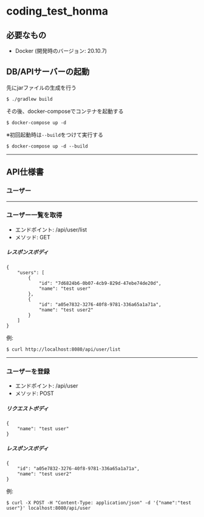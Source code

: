 # coding_test_honma

## 必要なもの

- Docker (開発時のバージョン: 20.10.7)

## DB/APIサーバーの起動

先にjarファイルの生成を行う
```
$ ./gradlew build
```

その後、docker-composeでコンテナを起動する
```
$ docker-compose up -d
```

※初回起動時は`--build`をつけて実行する
```
$ docker-compose up -d --build
```

---
## API仕様書

### ユーザー

---

### ユーザー一覧を取得
- エンドポイント: /api/user/list
- メソッド: GET

##### レスポンスボディ
```
{
    "users": [
        {
            "id": "7d6824b6-0b07-4cb9-829d-47ebe74de20d",
            "name": "test user"
        },
        {
            "id": "a05e7832-3276-40f8-9781-336a65a1a71a",
            "name": "test user2"
        }
    ]
}
```

例:
```
$ curl http://localhost:8080/api/user/list
```

---

### ユーザーを登録
- エンドポイント: /api/user
- メソッド: POST

##### リクエストボディ
```
{
    "name": "test user"
}
```


##### レスポンスボディ
```
{
    "id": "a05e7832-3276-40f8-9781-336a65a1a71a",
    "name": "test user2"
}
```

例:
```
$ curl -X POST -H "Content-Type: application/json" -d '{"name":"test user"}' localhost:8080/api/user
```